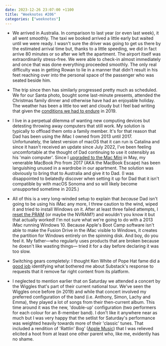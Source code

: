 ```yaml
---
date: 2023-12-26 23:07:00 +1100
title: "Weeknotes #206"
categories: ["weeknotes"]
---
```


- We arrived in Australia. In comparison to last year (or even last week), it all went smoothly. The taxi we booked arrived a little early but waited until we were ready. I wasn't sure the driver was going to get us there by the estimated arrival time but, thanks to a little speeding, we did in fact arrive 80 minutes or so after we left the apartment. The airport itself was extraordinarily stress-free. We were able to check-in almost immediately and once that was done everything proceeded smoothly. The only real difficulty was in getting Rowan to lie in a manner that didn't result in his feet reaching over into the personal space of the passenger who was seated beside him.

- The trip since then has similarly progressed pretty much as scheduled. We for our Santa photo, bought some last-minute presents, attended the Christmas family dinner and otherwise have had an enjoyable holiday. The weather has been a little too wet and cloudy but I feel bad writing that given the [conditions we had to endure](https://en.wikipedia.org/wiki/2019%E2%80%9320_Australian_bushfire_season) in 2019.

- I live in a perpetual dilemma of wanting new computing devices but detesting throwing away computers that still work. My solution is typically to offload them onto a family member. It's for that reason that Dad has been using the iMac I owned from 2013 until 2017. Unfortunately, the latest version of macOS that it can run is Catalina and since it hasn't received an update since July 2022, I've been feeling uncomfortable at the thought of Dad continuing to use it ostensibly as his 'main computer'. Since I [upgraded to the Mac Mini](https://updates.inqk.net/post/1684216860.html) in May, my venerable MacBook Pro from 2017 (AKA the MacBook Escape) has been languishing unused in a wardrobe in our apartment. The solution was obviously to bring that to Australia and give it to Dad. (I was disappointed to belatedly discover when setting it up for Dad that it isn't compatible by with macOS Sonoma and so will likely become unsupported sometime in 2025.)

- All of this is a very long-winded setup to explain that _because_ Dad isn't going to be using his iMac any more, I threw caution to the wind, wiped it and tried to install Windows on it. After at least three failed attempts, I [reset the PRAM](https://support.apple.com/en-au/HT204063) (or maybe the NVRAM?) and wouldn't you know it but that actually worked! I'm not sure what we're going to do with a 2013 iMac running Windows 10. Because Apple's Boot Camp software isn't able to make the Fusion Drive in the iMac visible to Windows, it creates the partition for Windows entirely on the spinning disk. And boy, do you feel it. My father—who regularly uses products that are broken because he doesn't like wasting things— tried it for a day before declaring it was too slow.

- Switching gears completely: I thought Ken White of Pope Hat fame did a [good job](https://popehat.substack.com/p/substack-has-a-nazi-opportunity) identifying what bothered me about Substack's response to requests that it remove far right content from its platform.

- I neglected to mention earlier that on Saturday we attended a concert by the Wiggles that's part of their current national tour. We've seen the Wiggles once before (in 2019) and while that concert involved my preferred configuration of the band (i.e. Anthony, Simon, Lachy and Emma), they played a lot of songs from their then-current album. This time around it was the new, 'double-up' configuration (two performers for each colour for an 8-member band). I don't like it anywhere near as much but I was very happy that the setlist for Saturday's performance was weighted heavily towards more of their 'classic' tunes. That included a rendition of 'Rattlin' Bog' ([Apple Music](https://music.apple.com/us/album/rattlin-bog/1583656388?i=1583657373)) that I was relieved elicited a hoot from at least one other parent who, like me, evidently has no shame.
